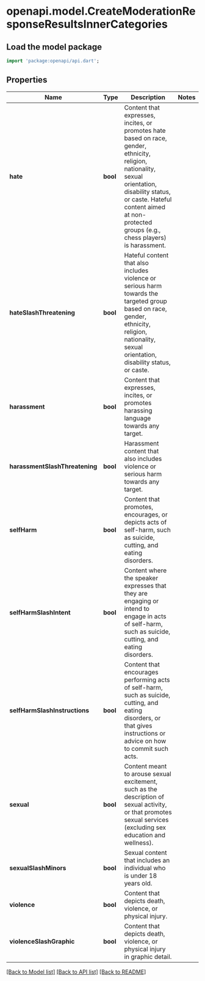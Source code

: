 # openapi.model.CreateModerationResponseResultsInnerCategories

## Load the model package
```dart
import 'package:openapi/api.dart';
```

## Properties
Name | Type | Description | Notes
------------ | ------------- | ------------- | -------------
**hate** | **bool** | Content that expresses, incites, or promotes hate based on race, gender, ethnicity, religion, nationality, sexual orientation, disability status, or caste. Hateful content aimed at non-protected groups (e.g., chess players) is harassment. | 
**hateSlashThreatening** | **bool** | Hateful content that also includes violence or serious harm towards the targeted group based on race, gender, ethnicity, religion, nationality, sexual orientation, disability status, or caste. | 
**harassment** | **bool** | Content that expresses, incites, or promotes harassing language towards any target. | 
**harassmentSlashThreatening** | **bool** | Harassment content that also includes violence or serious harm towards any target. | 
**selfHarm** | **bool** | Content that promotes, encourages, or depicts acts of self-harm, such as suicide, cutting, and eating disorders. | 
**selfHarmSlashIntent** | **bool** | Content where the speaker expresses that they are engaging or intend to engage in acts of self-harm, such as suicide, cutting, and eating disorders. | 
**selfHarmSlashInstructions** | **bool** | Content that encourages performing acts of self-harm, such as suicide, cutting, and eating disorders, or that gives instructions or advice on how to commit such acts. | 
**sexual** | **bool** | Content meant to arouse sexual excitement, such as the description of sexual activity, or that promotes sexual services (excluding sex education and wellness). | 
**sexualSlashMinors** | **bool** | Sexual content that includes an individual who is under 18 years old. | 
**violence** | **bool** | Content that depicts death, violence, or physical injury. | 
**violenceSlashGraphic** | **bool** | Content that depicts death, violence, or physical injury in graphic detail. | 

[[Back to Model list]](../README.md#documentation-for-models) [[Back to API list]](../README.md#documentation-for-api-endpoints) [[Back to README]](../README.md)


